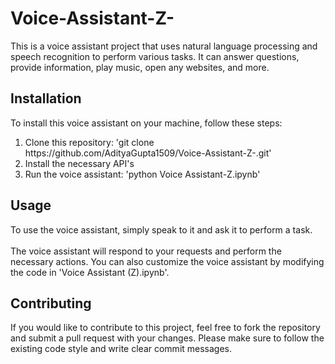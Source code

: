 # Voice-Assistant-Z-
This is a voice assistant project that uses natural language processing and speech recognition to perform various tasks. It can answer questions, provide information, play music, open any websites, and more.

<h2>Installation</h2>
To install this voice assistant on your machine, follow these steps:
<ol>
  <li>Clone this repository: 'git clone https://github.com/AdityaGupta1509/Voice-Assistant-Z-.git'</li>
  <li>Install the necessary API's</li>
  <li>Run the voice assistant: 'python Voice Assistant-Z.ipynb'</li>
</ol>

<h2>Usage</h2>
To use the voice assistant, simply speak to it and ask it to perform a task.<br><br>The voice assistant will respond to your requests and perform the necessary actions. You can also customize the voice assistant by modifying the code in 'Voice Assistant (Z).ipynb'.

<h2>Contributing</h2>
If you would like to contribute to this project, feel free to fork the repository and submit a pull request with your changes. Please make sure to follow the existing code style and write clear commit messages.
